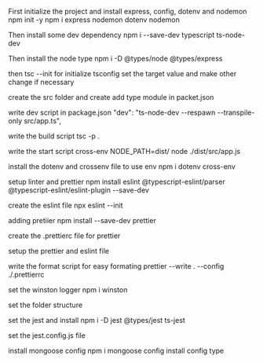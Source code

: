First initialize the project and install express, config, dotenv and nodemon
npm init -y
npm i express nodemon dotenv nodemon

Then install some dev dependency
npm i --save-dev typescript ts-node-dev

Then install the node type
npm i -D @types/node @types/express

then tsc --init for initialize tsconfig
set the target value and make other change if necessary

create the src folder and create add type module in packet.json

write dev script in package.json
"dev": "ts-node-dev --respawn --transpile-only src/app.ts",

write the build script
tsc -p .

write the start script
cross-env NODE_PATH=dist/ node ./dist/src/app.js

install the dotenv and crossenv file to use env
npm i dotenv cross-env

setup linter and prettier
npm install eslint @typescript-eslint/parser @typescript-eslint/eslint-plugin --save-dev

create the eslint file
npx eslint --init

adding pretiier
npm install --save-dev prettier

create the .prettierc file for prettier

setup the prettier and eslint file

write the format script for easy formating
prettier --write . --config ./.prettierrc

set the winston logger
npm i winston

set the folder structure

set the jest and install
npm i -D jest @types/jest ts-jest

set the jest.config.js file

install mongoose config
npm i mongoose config
install config type
